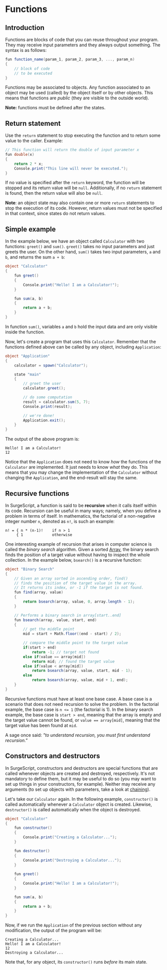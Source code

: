 Functions
=========

Introduction
------------

Functions are blocks of code that you can reuse throughout your program. They may receive input parameters and they always output something. The syntax is as follows:

```cs
fun function_name(param_1, param_2, param_3, ..., param_n)
{
    // block of code
    // to be executed
}
```

Functions may be associated to objects. Any function associated to an object may be used (called) by the object itself or by other objects. This means that functions are *public* (they are visible to the outside world).

**Note:** functions must be defined after the states.

Return statement
----------------

Use the `return` statement to stop executing the function and to return some value to the caller. Example:

```cs
// This function will return the double of input parameter x
fun double(x)
{
    return 2 * x;
    Console.print("This line will never be executed.");
}
```

If no value is specified after the `return` keyword, the function will be stopped and its return value will be `null`. Additionally, if no `return` statement is found, then the return value will also be `null`.

**Note**: an object state may also contain one or more `return` statements to stop the execution of its code. However, return values must not be specified in that context, since states do not return values.

Simple example
--------------

In the example below, we have an object called `Calculator` with two functions: `greet()` and `sum()`. `greet()` takes no input parameters and just greets the user. On the other hand, `sum()` takes two input parameters, `a` and `b`, and returns the sum `a + b`:

```cs
object "Calculator"
{
    fun greet()
    {
        Console.print("Hello! I am a Calculator!");
    }

    fun sum(a, b)
    {
        return a + b;
    }
}
```

In function `sum()`, variables `a` and `b` hold the input data and are only visible inside the function.

Now, let's create a program that uses this `Calculator`. Remember that the functions defined above can be called by any object, including `Application`:


```cs
object "Application"
{
    calculator = spawn("Calculator");

    state "main"
    {
        // greet the user
        calculator.greet();

        // do some computation
        result = calculator.sum(5, 7);
        Console.print(result);

        // we're done!
        Application.exit();
    }
}
```

The output of the above program is:

```
Hello! I am a Calculator!
12
```

Notice that the `Application` does not need to know *how* the functions of the `Calculator` are implemented. It just needs to know *what* they do. This means that you may change the implementation of the `Calculator` without changing the `Application`, and the end-result will stay the same.

Recursive functions
-------------------

In SurgeScript, a function is said to be **recursive** when it calls itself within its code. Recursion can be useful in many ways; namely, when you define a problem in terms of itself. In mathematics, the factorial of a non-negative integer number `n`, denoted as `n!`, is such an example:

```
n! = { n * (n-1)!    if n > 1
     { 1             otherwise
```

One interesting example of recursion that arises in computer science is called the *binary search* algorithm. Given a sorted [Array](/reference/array), the binary search finds the position of a target value without having to inspect the whole collection. In the example below, `bsearch()` is a recursive function:

```cs
object "Binary Search"
{
    // Given an array sorted in ascending order, find()
    // finds the position of the target value in the array.
    // It returns its index, or -1 if the target is not found.
    fun find(array, value)
    {
        return bsearch(array, value, 0, array.length - 1);
    }

    // Performs a binary search in array[start..end]
    fun bsearch(array, value, start, end)
    {
        // get the middle point
        mid = start + Math.floor((end - start) / 2);

        // compare the middle point to the target value
        if(start > end)
            return -1; // target not found
        else if(value == array[mid])
            return mid; // found the target value
        else if(value < array[mid])
            return bsearch(array, value, start, mid - 1);
        else
            return bsearch(array, value, mid + 1, end);
    }
}
```

Recursive functions must have at least one base case. A base case is a scenario that does not need recursion to solve the problem. In the factorial example, the base case is `n <= 1` (the factorial is 1). In the binary search example, the base case is `start > end`, meaning that the array is empty and the target value cannot be found, or `value == array[mid]`, meaning that the target value has been found at `mid`.

A sage once said: *"to understand recursion, you must first understand recursion."*

Constructors and destructors
----------------------------

In SurgeScript, constructors and destructors are special functions that are called whenever objects are created and destroyed, respectively. It's not mandatory to define them, but it may be useful to do so (you may want to set up things in your constructors, for example). Neither may receive any arguments (to set up objects with parameters, take a look at [chaining](/tutorials/advanced_features#chaining)).

Let's take our `Calculator` again. In the following example, `constructor()` is called automatically whenever a `Calculator` object is created. Likewise, `destructor()` is called automatically when the object is destroyed.

```cs
object "Calculator"
{
    fun constructor()
    {
        Console.print("Creating a Calculator...");
    }

    fun destructor()
    {
        Console.print("Destroying a Calculator...");
    }
    
    fun greet()
    {
        Console.print("Hello! I am a Calculator!");
    }

    fun sum(a, b)
    {
        return a + b;
    }
}
```

Now, if we run the `Application` of the previous section without any modification, the output of the program will be:

```
Creating a Calculator...
Hello! I am a Calculator!
12
Destroying a Calculator...
```

Note that, for any object, its `constructor()` runs *before* its main state.
